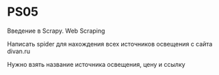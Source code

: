 # PS05
 Введение в Scrapy. Web Scraping

Написать spider для нахождения всех источников освещения с сайта divan.ru

Нужно взять название источника освещения, цену и ссылку
